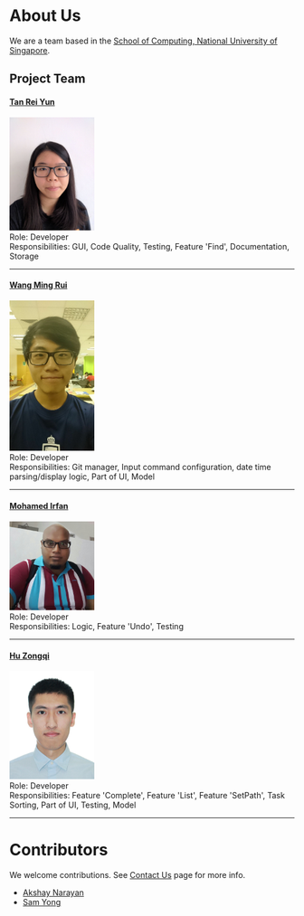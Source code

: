 # About Us

We are a team based in the [School of Computing, National University of Singapore](http://www.comp.nus.edu.sg).

## Project Team

#### [Tan Rei Yun](https://github.com/zireiyun)
<img src="images/Reiyun.JPG" width="150"><br>
 Role: Developer <br>
 Responsibilities: GUI, Code Quality, Testing, Feature 'Find', Documentation, Storage

 -----

#### [Wang Ming Rui](https://github.com/mingruimingrui)
<img src="images/Ray.jpg" width="150"><br>
 Role: Developer <br>
 Responsibilities: Git manager, Input command configuration, date time parsing/display logic, Part of UI, Model

 -----

#### [Mohamed Irfan](http://github.com/mdirfanpm)
<img src="images/Irfan.JPG" width="150"><br>
 Role: Developer <br>
 Responsibilities: Logic, Feature 'Undo', Testing

 -----

#### [Hu Zongqi](https://github.com/hzqn1234)
<img src="images/ZQ.jpg" width="150"><br>
 Role: Developer <br>
 Responsibilities: Feature 'Complete', Feature 'List', Feature 'SetPath', Task Sorting, Part of UI, Testing, Model

 -----

# Contributors

We welcome contributions. See [Contact Us](ContactUs.md) page for more info.

* [Akshay Narayan](https://github.com/se-edu/addressbook-level4/pulls?q=is%3Apr+author%3Aokkhoy)
* [Sam Yong](https://github.com/se-edu/addressbook-level4/pulls?q=is%3Apr+author%3Amauris)
